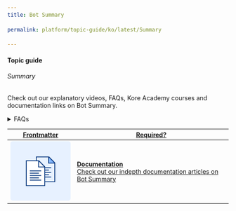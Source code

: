 ```yaml
---
title: Bot Summary

permalink: platform/topic-guide/ko/latest/Summary

---
```

#### Topic guide
###### Summary

  Check out our explanatory videos, FAQs, Kore Academy courses and documentation links on Bot Summary.

<details>
  <summary>FAQs
  </summary>

  <a class="doc-link" target="_blank" href="https://developer.kore.ai/docs/bots/analyzing-your-bot/analyzing-your-bot/">
 
  How to analyze bot's performance?

</a>

<a class="doc-link" target="_blank" href="https://developer.kore.ai/docs/bots/chatbot-overview/bot-tasks/">
 
  How to define Bot intents?

</a>


<a class="doc-link" target="_blank" href="https://developer.kore.ai/docs/bots/nlp/additional-notes-nlp-settings-guidelines/">
 
  How to improve bot's intent detection capabilities?

</a>


<a class="doc-link" target="_blank" href="https://developer.kore.ai/docs/bots/advanced-topics/collaborative-development/sharing-bots-for-development/">

  How to share bots with co-developers?

</a>

<a class="doc-link" target="_blank" href="https://developer.kore.ai/docs/bots/channel-enablement/adding-channels-to-your-bot/">

  How to add channels to bot?

</a>

<a class="doc-link" target="_blank" href="https://developer.kore.ai/docs/bots/publish/publishing-bot/">

How to publish a bot?

</a>

<a class="doc-link" target="_blank" href="https://developer.kore.ai/docs/bots/chatbot-overview/where-to-find-what/">

  Navigational Changes in V9.0

</a>


</details>

<a class="doc-link" target="_blank" href="https://developer.kore.ai/docs/bots/analyzing-your-bot/dashboard/#Bot_Summary">
 

| Frontmatter | Required? |
|-------------|-------------|
| ![alt text](images/docIcon.svg "Title") | **Documentation**  <br /> Check out our indepth documentation articles on Bot Summary | 


</a>
